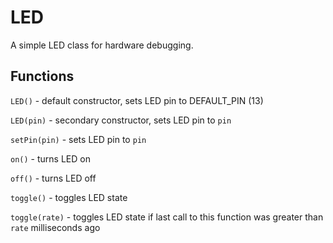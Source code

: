 # LED

A simple LED class for hardware debugging.

## Functions

`LED()` - default constructor, sets LED pin to DEFAULT_PIN (13)

`LED(pin)` - secondary constructor, sets LED pin to `pin`

`setPin(pin)` - sets LED pin to `pin`

`on()` - turns LED on

`off()` - turns LED off

`toggle()` - toggles LED state

`toggle(rate)` - toggles LED state if last call to this function was greater than `rate` milliseconds ago
